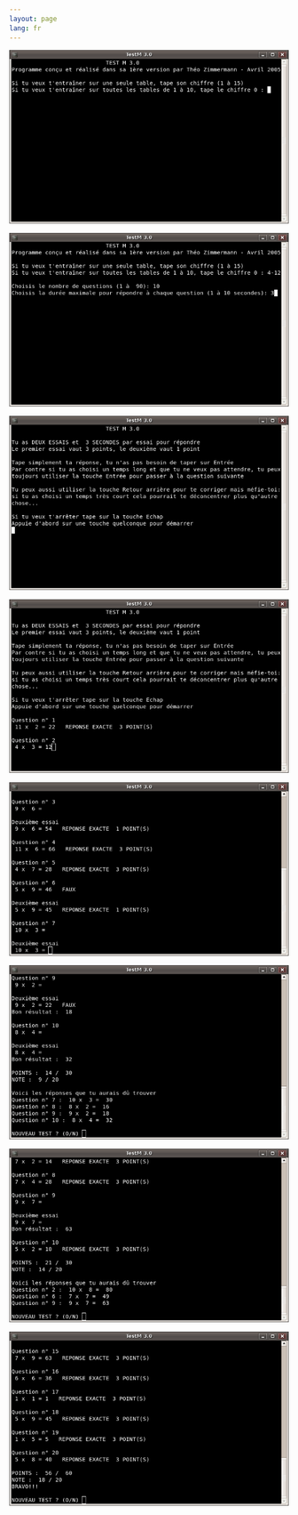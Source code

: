 ```yaml
---
layout: page
lang: fr
---
```


![Capture d'écran 1](capture(1).png)

![Capture d'écran 2](capture(2).png)

![Capture d'écran 3](capture(3).png)

![Capture d'écran 4](capture(4).png)

![Capture d'écran 5](capture(5).png)

![Capture d'écran 6](capture(6).png)

![Capture d'écran 7](capture(7).png)

![Capture d'écran 8](capture(8).png)